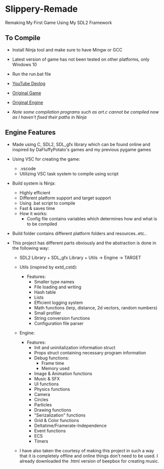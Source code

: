 # Slippery-Remade
Remaking My First Game Using My SDL2 Framework

## To Compile
- Install Ninja tool and make sure to have Mingw or GCC
- Latest version of game has not been tested on other platforms, only Windows 10
- Run the run.bat file


- [YouTube Devlog](https://youtu.be/u2CqcR7XSrg)
- [Original Game](https://devhedronyt.itch.io/slippery-the-game)


- [Original Engine](https://github.com/DevHedronYT/Game)

- *Note some compilation programs such as art.c cannot be compiled now as I haven't fixed their paths in Ninja*

## Engine Features
- Made using C, SDL2, SDL_gfx library which can be found online and 
inspired by DaFluffyPotato's games and my previous pygame games
- Using VSC for creating the game:
    - .vscode
    - Utilizing VSC task system to compile using script

- Build system is Ninja:
    - Highly efficient
    - Different platform support and target support
    - Using .bat script to compile
    - Fast & saves time
    - How it works:
        - Config file contains variables which determines how and what is to be compiled

- Build folder contains different platform folders and resources..etc..
- This project has different parts obviously and the abstraction is done in the following way:
    - SDL2 Library + SDL_gfx Library + Utils -> Engine -> TARGET
    - Utils (inspired by extd_cstd):
        - Features:
            - Smaller type names
            - File loading and writing
            - Hash table
            - Lists
            - Efficient logging system
            - Math functions (lerp, distance, 2d vectors, random numbers)
            - Small profiler
            - String conversion functions
            - Configuration file parser

    - Engine:
        - Features:
            - Init and uninitalization information struct
            - Props struct containing necessary program information
            - Debug functions:
                - Frame time
                - Memory used
            - Image & Animation functions
            - Music & SFX
            - UI functions
            - Physics functions
            - Camera
            - Circles
            - Particles
            - Drawing functions
            - "Serizalization" functions
            - Grid & Color functions
            - Deltatime/Framerate-Independence
            - Event functions
            - ECS
            - Timers


    - I have also taken the courtesy of making this project in such a way that it is completely offline and
    online things don't need to be used. I already downloaded the .html version of beepbox for creating music.

